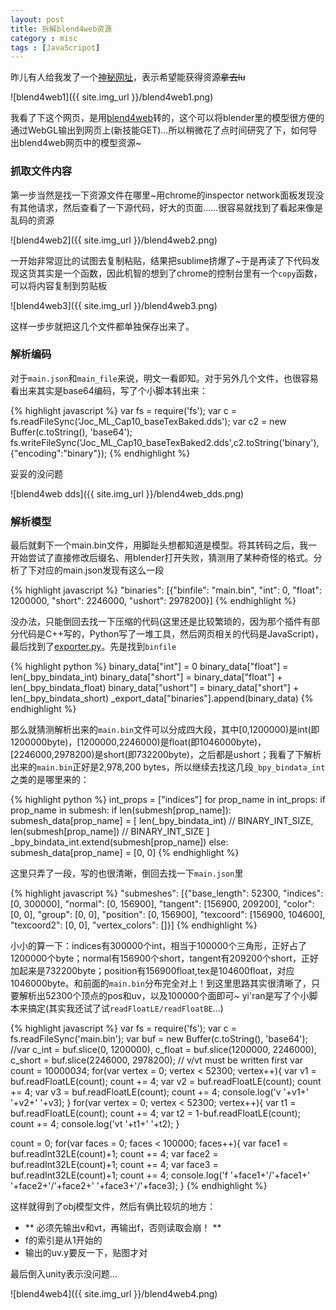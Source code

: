 ```yaml
---
layout: post
title: 拆解blend4web资源
category : misc
tags : [JavaScripot]
---
```


昨儿有人给我发了一个[神秘网址](https://dl.dropboxusercontent.com/u/76187276/test.html)，表示希望能获得资源~~拿去lu~~

![blend4web1]({{ site.img_url }}/blend4web1.png)

我看了下这个网页，是用[blend4web](https://github.com/TriumphLLC/Blend4Web)转的，这个可以将blender里的模型很方便的通过WebGL输出到网页上(新技能GET)...所以稍微花了点时间研究了下，如何导出blend4web网页中的模型资源~

### 抓取文件内容

第一步当然是找一下资源文件在哪里~用chrome的inspector network面板发现没有其他请求，然后查看了一下源代码，好大的页面……很容易就找到了看起来像是乱码的资源

![blend4web2]({{ site.img_url }}/blend4web2.png)

一开始非常逗比的试图去复制粘贴，结果把sublime挤爆了~于是再读了下代码发现这货其实是一个函数，因此机智的想到了chrome的控制台里有一个`copy`函数，可以将内容复制到剪贴板

![blend4web3]({{ site.img_url }}/blend4web3.png)

这样一步步就把这几个文件都单独保存出来了。

### 解析编码

对于`main.json`和`main_file`来说，明文一看即知。对于另外几个文件，也很容易看出来其实是base64编码，写了个小脚本转出来：

{% highlight javascript %}
var fs = require('fs');
var c = fs.readFileSync('Joc_ML_Cap10_baseTexBaked.dds');
var c2 = new Buffer(c.toString(), 'base64');
fs.writeFileSync('Joc_ML_Cap10_baseTexBaked2.dds',c2.toString('binary'),{"encoding":"binary"});
{% endhighlight %}

妥妥的没问题

![blend4web dds]({{ site.img_url }}/blend4web_dds.png)

### 解析模型

最后就剩下一个main.bin文件，用脚趾头想都知道是模型。将其转码之后，我一开始尝试了直接修改后缀名、用blender打开失败，猜测用了某种奇怪的格式。分析了下对应的main.json发现有这么一段

{% highlight javascript %}
"binaries": [{"binfile": "main.bin", "int": 0, "float": 1200000, "short": 2246000, "ushort": 2978200}]
{% endhighlight %}

没办法，只能倒回去找一下压缩的代码(这里还是比较繁琐的，因为那个插件有部分代码是C++写的，Python写了一堆工具，然后网页相关的代码是JavaScript)，最后找到了[exporter.py](https://github.com/TriumphLLC/Blend4Web/blob/master/external/blender_scripts/addons/blend4web/exporter.py)。先是找到`binfile`

{% highlight python %}
binary_data["int"] = 0
binary_data["float"] = len(_bpy_bindata_int)
binary_data["short"] = binary_data["float"] + len(_bpy_bindata_float)
binary_data["ushort"] = binary_data["short"] + len(_bpy_bindata_short)
_export_data["binaries"].append(binary_data)
{% endhighlight %}

那么就猜测解析出来的`main.bin`文件可以分成四大段，其中[0,1200000)是int(即1200000byte)，[1200000,2246000)是float(即1046000byte)，[2246000,2978200)是short(即732200byte)，之后都是ushort；我看了下解析出来的`main.bin`正好是2,978,200 bytes，所以继续去找这几段`_bpy_bindata_int`之类的是哪里来的：

{% highlight python %}
int_props = ["indices"]
for prop_name in int_props:
    if prop_name in submesh:
        if len(submesh[prop_name]):
            submesh_data[prop_name] = [
                len(_bpy_bindata_int) // BINARY_INT_SIZE,
                len(submesh[prop_name]) // BINARY_INT_SIZE
            ]
            _bpy_bindata_int.extend(submesh[prop_name])
        else:
            submesh_data[prop_name] = [0, 0]
{% endhighlight %}

这里只弄了一段，写的也很清晰，倒回去找一下`main.json`里

{% highlight javascript %}
"submeshes": [{"base_length": 52300, "indices": [0, 300000], "normal": [0, 156900], "tangent": [156900, 209200], "color": [0, 0], "group": [0, 0], "position": [0, 156900], "texcoord": [156900, 104600], "texcoord2": [0, 0], "vertex_colors": []}]
{% endhighlight %}

小小的算一下：indices有300000个int，相当于100000个三角形，正好占了1200000个byte；normal有156900个short，tangent有209200个short，正好加起来是732200byte；position有156900float,tex是104600float，对应1046000byte。和前面的`main.bin`分布完全对上！到这里思路其实很清晰了，只要解析出52300个顶点的pos和uv，以及100000个面即可~ yi'ran是写了个小脚本来搞定(其实我还试了试`readFloatLE/readFloatBE`...)

{% highlight javascript %}
var fs = require('fs');
var c = fs.readFileSync('main.bin');
var buf = new Buffer(c.toString(), 'base64');
//var c_int = buf.slice(0, 1200000), c_float = buf.slice(1200000, 2246000), c_short = buf.slice(2246000, 2978200);
// v/vt must be written first
var count = 100000*3*4;
for(var vertex = 0; vertex < 52300; vertex++){
	var v1 = buf.readFloatLE(count);
	count += 4;
	var v2 = buf.readFloatLE(count);
	count += 4;
	var v3 = buf.readFloatLE(count);
	count += 4;
	console.log('v '+v1+' '+v2+' '+v3);
}
for(var vertex = 0; vertex < 52300; vertex++){
	var t1 = buf.readFloatLE(count);
	count += 4;
	var t2 = 1-buf.readFloatLE(count);
	count += 4;
	console.log('vt '+t1+' '+t2);
}

count = 0;
for(var faces = 0; faces < 100000; faces++){
	var face1 = buf.readInt32LE(count)+1;
	count += 4;
	var face2 = buf.readInt32LE(count)+1;
	count += 4;
	var face3 = buf.readInt32LE(count)+1;
	count += 4;
	console.log('f '+face1+'/'+face1+' '+face2+'/'+face2+' '+face3+'/'+face3);
}
{% endhighlight %}

这样就得到了obj模型文件，然后有俩比较坑的地方：

- ** 必须先输出v和vt，再输出f，否则读取会崩！ **
- f的索引是从1开始的
- 输出的uv.y要反一下，贴图才对

最后倒入unity表示没问题...

![blend4web4]({{ site.img_url }}/blend4web4.png)